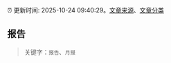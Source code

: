 :alarm_clock: 更新时间: 2025-10-24 09:40:29。[文章来源](/README.md)、[文章分类](/TAGS.md)

## 报告


> 关键字：`报告`、`月报`



